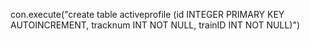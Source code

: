 con.execute("create table activeprofile (id INTEGER PRIMARY KEY AUTOINCREMENT, tracknum INT NOT NULL, trainID INT NOT NULL)")